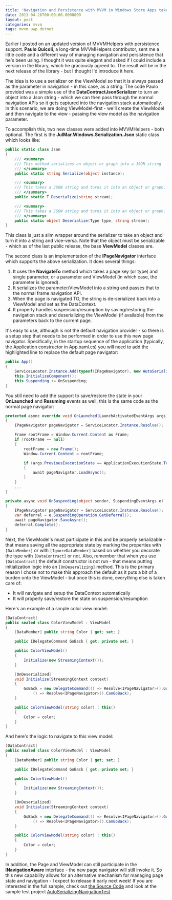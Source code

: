```yaml
---
title: 'Navigation and Persistence with MVVM in Windows Store Apps take #2'
date: 2013-04-26T00:00:00.0000000
layout: post
categories: mvvm
tags: mvvm uwp dotnet
---
```


Earlier I posted on an updated version of MVVMHelpers with persistence support. **Paulo Quicoli**, a long-time MVVMHelpers contributor, sent me a little code and a different way of managing navigation and persistence that he's been using. I thought it was quite elegant and asked if I could include a version in the library, which he graciously agreed to.  The result will be in the next release of the library - but I thought I'd introduce it here.

The idea is to use a serializer on the ViewModel so that it is always passed as the parameter in navigation - in this case, as a string.  The code Paulo provided was a simple use of the **DataContractJsonSerializer** to turn an object into a Json string - which we can then pass through the normal navigation APIs so it gets captured into the navigation stack automatically.  In this scenario, we are doing ViewModel-first - we'll create the ViewModel and then navigate to the view - passing the view model as the navigation parameter.

To accomplish this, two new classes were added into MVVMHelpers - both optional.  The first is the **JulMar.Windows.Serialization.Json** static class which looks like:

```csharp
public static class Json
{
    /// <summary>
    /// This method serializes an object or graph into a JSON string
    /// </summary>
    public static string Serialize(object instance);

    /// <summary>
    /// This takes a JSON string and turns it into an object or graph.
    /// </summary>
    public static T Deserialize(string stream);

    /// <summary>
    /// This takes a JSON string and turns it into an object or graph.
    /// </summary>
    public static object Deserialize(Type type, string stream);
}
```

This class is just a slim wrapper around the serializer to take an object and turn it into a string and vice-versa.  Note that the object must be serializable - which as of the last public release, the base **ViewModel** classes are.

The second class is an implementation of the **IPageNavigator** interface which supports the above serialization.  It does several things:

1. It uses the **NavigateTo** method which takes a page key (or type) and single parameter, or a parameter and ViewModel (in which case, the parameter is ignored).
1. It serializes the parameter/ViewModel into a string and passes that to the normal frame navigation API.
1. When the page is navigated TO, the string is de-serialized back into a ViewModel and set as the DataContext.
1. It properly handles suspension/resumption by saving/restoring the navigation stack and deserializing the ViewModel (if available) from the parameters back to the current page.

It's easy to use, although is not the default navigation provider - so there is a setup step that needs to be performed in order to use this new page navigator.  Specifically, in the startup sequence of the application (typically, the Application constructor in App.xaml.cs) you will need to add the highlighted line to replace the default page navigator:

```csharp
public App()
{
    ServiceLocator.Instance.Add(typeof(IPageNavigator), new AutoSerializingPageNavigator());
    this.InitializeComponent();
    this.Suspending += OnSuspending;
}
```

You still need to add the support to save/restore the state in your **OnLaunched** and **Resuming** events as well, this is the same code as the normal page navigator:

```csharp
protected async override void OnLaunched(LaunchActivatedEventArgs args)
{
    IPageNavigator pageNavigator = ServiceLocator.Instance.Resolve();

    Frame rootFrame = Window.Current.Content as Frame;
    if (rootFrame == null)
    {
        rootFrame = new Frame();
        Window.Current.Content = rootFrame;

        if (args.PreviousExecutionState == ApplicationExecutionState.Terminated)
        {
            await pageNavigator.LoadAsync();
        }
    }
    ...
}

private async void OnSuspending(object sender, SuspendingEventArgs e)
{
    IPageNavigator pageNavigator = ServiceLocator.Instance.Resolve();
    var deferral = e.SuspendingOperation.GetDeferral();
    await pageNavigator.SaveAsync();
    deferral.Complete();
}
```

Next, the ViewModel's must participate in this and be properly serializable - that means saving all the appropriate state by marking the properties with `[DataMember]` or with `[IgnoreDataMember]` based on whether you decorate the type with `[DataContract]` or not.  Also, remember that when you use `[DataContract]` the default constructor is not run - that means putting initialization logic into an `[OnDeseralizing]` method.  This is the primary reason I chose not to make this approach the default as it puts a bit of a burden onto the ViewModel - but once this is done, everything else is taken care of:

- It will navigate and setup the DataContext automatically
- It will properly save/restore the state on suspension/resumption

Here's an example of a simple color view model:

```csharp
[DataContract]
public sealed class ColorViewModel : ViewModel
{
    [DataMember] public string Color { get; set; }

    public IDelegateCommand GoBack { get; private set; }

    public ColorViewModel()
    {
        Initialize(new StreamingContext());
    }

    [OnDeserialized]
    void Initialize(StreamingContext context)
    {
        GoBack = new DelegateCommand(() => Resolve<IPageNavigator>().GoBack(),
            () => Resolve<IPageNavigator>().CanGoBack);
    }

    public ColorViewModel(string color) : this()
    {
        Color = color;
    }
}
```

And here's the logic to navigate to this view model:

```csharp
[DataContract]
public sealed class ColorViewModel : ViewModel
{
    [DataMember] public string Color { get; set; }

    public IDelegateCommand GoBack { get; private set; }

    public ColorViewModel()
    {
        Initialize(new StreamingContext());
    }

    [OnDeserialized]
    void Initialize(StreamingContext context)
    {
        GoBack = new DelegateCommand(() => Resolve<IPageNavigator>().GoBack(),
            () => Resolve<IPageNavigator>().CanGoBack);
    }

    public ColorViewModel(string color) : this()
    {
        Color = color;
    }
}
```

In addition, the Page and ViewModel can still participate in the **INavigationAware** interface - the new page navigator will still invoke it.  So this new capability allows for an alternative mechanism for managing page state and navigation - I expect to release it early next week! If you are interested in the full sample, check out [the Source Code](https://github.com/markjulmar/mvvmhelpers) and look at the sample test project [AutoSerializingNavigationTest](https://github.com/markjulmar/mvvmhelpers/tree/master/Metro/Test/AutoSerializingNavigationTest).
